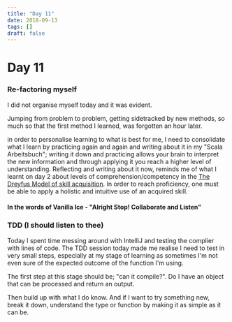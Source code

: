 ```yaml
---
title: "Day 11"
date: 2018-09-13
tags: []
draft: false
---
```

# Day 11

### Re-factoring myself

 I did not organise myself today and it was evident.

 Jumping from problem to problem, getting sidetracked by new methods, so much so that the first method I learned, was forgotten an hour later.

 in order to personalise learning to what is best for me, I need to consolidate what I learn by practicing again and again and writing about it in my "Scala Arbeitsbuch"; writing it down and practicing allows your brain to interpret the new information and through applying it you reach a higher level of understanding. Reflecting and writing about it now, reminds me of what I learnt on day 2 about levels of comprehension/competency in the [The Dreyfus Model of skill acquisition](https://en.wikipedia.org/wiki/Dreyfus_model_of_skill_acquisition). In order to reach proficiency, one must be able to apply a holistic and intuitive use of an acquired skill.

#### In the words of Vanilla Ice - "Alright Stop! Collaborate and Listen"

### TDD (I should listen to thee)

 Today I spent time messing around with IntelliJ and testing the complier with lines of code. The TDD session today made me realise I need to test in very small steps, especially at my stage of learning as sometimes I'm not even sure of the expected outcome of the function I'm using.

 The first step at this stage should be; "can it compile?". Do I have an object that can be processed and return an output.

 Then build up with what I do know. And if I want to try something new, break it down, understand the type or function by making it as simple as it can be.
